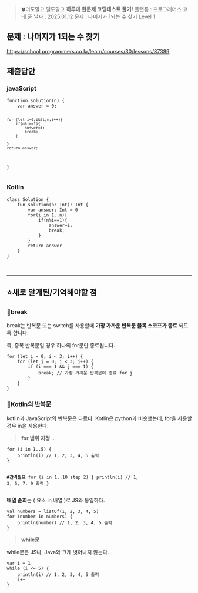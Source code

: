 <blockquote>
<p>🍀더도말고 덜도말고 <strong>하루에 한문제 코딩테스트 풀기!</strong>
플랫폼 : 프로그래머스
코테 푼 날짜 : 2025.01.12
문제 : 나머지가 1되는 수 찾기
Level 1</p>
</blockquote>
<h2 id="문제--나머지가-1되는-수-찾기">문제 : 나머지가 1되는 수 찾기</h2>
<p><a href="https://school.programmers.co.kr/learn/courses/30/lessons/87389">https://school.programmers.co.kr/learn/courses/30/lessons/87389</a>
<img alt="" src="https://velog.velcdn.com/images/happy7yong/post/3e1dfa63-811f-4e9f-b726-576216652d11/image.png" /></p>
<h2 id="제출답안">제출답안</h2>
<h3 id="javascript">javaScript</h3>
<pre><code class="language-jsx">function solution(n) {
    var answer = 0;

    for (let i=0;i&lt;n;i++){
        if(n%i==1){
            answer=i;
            break;
        }

    }
    return answer;
}</code></pre>
<h3 id="kotlin">Kotlin</h3>
<pre><code class="language-kotlin">class Solution {
    fun solution(n: Int): Int {
        var answer: Int = 0
        for(i in 1..n){
            if(n%i==1){
                answer=i;
                break;
            }
        }
        return answer
    }
}</code></pre>
<br />
<hr />

<h2 id="⭐새로-알게된기억해야할-점">⭐새로 알게된/기억해야할 점</h2>
<h3 id="🔎break">🔎break</h3>
<p>break는 반복문 또는 switch를 사용할때 <strong>가장 가까운 반복문 블록 스코프가 종료</strong> 되도록 합니다.</p>
<p>즉, 중복 반복문일 경우 하나의 for문만 종료됩니다.</p>
<pre><code class="language-kotlin">for (let i = 0; i &lt; 3; i++) {
    for (let j = 0; j &lt; 3; j++) {
        if (i === 1 &amp;&amp; j === 1) {
            break; // 가장 가까운 반복문이 종료 for j
        }
    }
}
</code></pre>
<h3 id="🔎kotlin의-반복문">🔎Kotlin의 반복문</h3>
<p>kotlin과 JavaScript의 반복문은 다르다. Kotlin은 python과 비슷했는데, for을 사용할 경우 in을 사용한다.</p>
<blockquote>
<p><strong>for 범위 지정 ..</strong></p>
</blockquote>
<pre><code class="language-kotlin">for (i in 1..5) {
    println(i) // 1, 2, 3, 4, 5 출력
}

**#간격필요**
for (i in 1..10 step 2) {
    println(i) // 1, 3, 5, 7, 9 출력
}
</code></pre>
<p><strong>배열 순회</strong>는 ( 요소 in 배열 )로  JS와 동일하다.</p>
<pre><code class="language-kotlin">val numbers = listOf(1, 2, 3, 4, 5)
for (number in numbers) {
    println(number) // 1, 2, 3, 4, 5 출력
}</code></pre>
<blockquote>
<p><strong>while문</strong></p>
</blockquote>
<p>while문은 JS나, Java와 크게 벗어나지 않는다.</p>
<pre><code class="language-kotlin">var i = 1
while (i &lt;= 5) {
    println(i) // 1, 2, 3, 4, 5 출력
    i++
}
</code></pre>